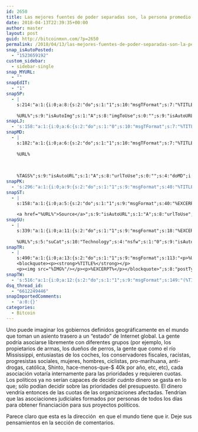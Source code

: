 ```yaml
---
id: 2650
title: Las mejores fuentes de poder separadas son, la persona promedio.
date: 2018-04-13T22:39:35+00:00
author: master
layout: post
guid: http://bitcoinmxn.com/?p=2650
permalink: /2018/04/13/las-mejores-fuentes-de-poder-separadas-son-la-persona-promedio/
snap_isAutoPosted:
  - "1523659192"
custom_sidebar:
  - sidebar-single
snap_MYURL:
  - ""
snapEdIT:
  - "1"
snap5P:
  - |
    s:214:"a:1:{i:0;a:8:{s:2:"do";s:1:"1";s:10:"msgTFormat";s:7:"%TITLE%";s:9:"msgFormat";s:18:"%EXCERPT%
    
    %URL%";s:9:"isAutoImg";s:1:"A";s:8:"imgToUse";s:0:"";s:9:"isAutoURL";s:1:"A";s:8:"urlToUse";s:0:"";s:4:"do5P";i:0;}}";
snapLJ:
  - 's:158:"a:1:{i:0;a:6:{s:2:"do";s:1:"0";s:10:"msgTFormat";s:7:"%TITLE%";s:9:"msgFormat";s:9:"%EXCERPT%";s:9:"isAutoURL";s:1:"A";s:8:"urlToUse";s:0:"";s:4:"doLJ";i:0;}}";'
snapMD:
  - |
    s:182:"a:1:{i:0;a:6:{s:2:"do";s:1:"1";s:10:"msgTFormat";s:7:"%TITLE%";s:9:"msgFormat";s:32:"%EXCERPT%
    
    %URL%
    
    
    
    %TAGS%";s:9:"isAutoURL";s:1:"A";s:8:"urlToUse";s:0:"";s:4:"doMD";i:0;}}";
snapPK:
  - 's:296:"a:1:{i:0;a:9:{s:2:"do";s:1:"1";s:9:"msgFormat";s:40:"%TITLE% - %URL% #bitcoin #mexico #crypto";s:9:"isAutoURL";s:1:"A";s:8:"urlToUse";s:0:"";s:4:"doPK";i:0;s:8:"isPosted";s:1:"1";s:4:"pgID";i:1373862491;s:7:"postURL";s:30:"https://www.plurk.com/p/mpyn2z";s:5:"pDate";s:19:"2018-04-13 22:39:38";}}";'
snapST:
  - |
    s:158:"a:1:{i:0;a:5:{s:2:"do";s:1:"1";s:9:"msgFormat";s:40:"%EXCERPT%
    
    <a href="%URL%">Source</a>";s:9:"isAutoURL";s:1:"A";s:8:"urlToUse";s:0:"";s:4:"doST";i:0;}}";
snapSU:
  - |
    s:339:"a:1:{i:0;a:11:{s:2:"do";s:1:"1";s:9:"msgFormat";s:18:"%EXCERPT%
    
    %URL%";s:5:"suCat";s:10:"Technology";s:4:"nsfw";s:1:"0";s:9:"isAutoURL";s:1:"A";s:8:"urlToUse";s:0:"";s:4:"doSU";i:0;s:8:"isPosted";s:1:"1";s:4:"pgID";s:6:"1DTbcY";s:7:"postURL";s:45:"http://www.stumbleupon.com/su/1DTbcY/comments";s:5:"pDate";s:19:"2018-04-13 22:39:50";}}";
snapTR:
  - |
    s:490:"a:1:{i:0;a:13:{s:2:"do";s:1:"1";s:9:"msgFormat";s:113:"<p>%URL%</p>
    <blockquote><p><strong>%TITLE%</strong></p>
    <p><img src="%IMG%"/></p><p>%EXCERPT%</p></blockquote>";s:8:"postType";s:1:"T";s:10:"msgTFormat";s:7:"%TITLE%";s:9:"isAutoImg";s:1:"A";s:8:"imgToUse";s:0:"";s:9:"isAutoURL";s:1:"A";s:8:"urlToUse";s:0:"";s:4:"doTR";i:0;s:8:"isPosted";s:1:"1";s:4:"pgID";i:172906489108;s:7:"postURL";s:46:"http://bitcoinmxn.tumblr.com/post/172906489108";s:5:"pDate";s:19:"2018-04-13 22:39:52";}}";
snapTW:
  - 's:516:"a:1:{i:0;a:12:{s:2:"do";s:1:"1";s:9:"msgFormat";s:149:"(%TITLE%) - %URL% #bitcoin #criptomonedas #criptomoneda #blockchain #bitcoinMexico #bitcoinpanama #bitcoinvenezuela #ethereum #mexico #cryptocurrency";s:8:"attchImg";s:1:"1";s:9:"isAutoImg";s:1:"A";s:8:"imgToUse";s:0:"";s:9:"isAutoURL";s:1:"A";s:8:"urlToUse";s:0:"";s:4:"doTW";i:0;s:8:"isPosted";s:1:"1";s:4:"pgID";s:18:"984924158139170816";s:7:"postURL";s:57:"https://twitter.com/mxn_bitcoin/status/984924158139170816";s:5:"pDate";s:19:"2018-04-13 22:39:53";}}";'
dsq_thread_id:
  - "6612249446"
snapImportedComments:
  - 'a:0:{}'
categories:
  - Bitcoin
---
```

Uno puede imaginar los gobiernos definidos geográficamente en el mundo que toman un asiento trasero a un &#8220;estado&#8221; de Internet global. La gente podría asociarse libremente con diferentes grupos (por ejemplo, los propietarios de armas, los dueños de perros, la gente que como el río Mississippi, entusiastas de los coches, los conservadores fiscales, racistas, progresistas sociales, mujeres, hombres, ciclistas, pro-marihuana, anti-drogas, católica, Shinto, hace-menos-que-$ 40k por año, etc, etc), cada asociación votaría internamente para las prioridades y requieren cuotas. Los políticos ya no serían capaces de decidir _cuánto_ dinero se gasta en lo que; sólo podían decidir sobre las prioridades del presupuesto. El dinero vendría entonces de las cuotas de las organizaciones afectadas. Tendrían que las asociaciones judiciales formados por personas de todos los días para obtener financiación para sus proyectos políticos.

Parece claro que esta es la dirección  en que el mundo tiene que ir. Deje sus pensamientos en la sección de comentarios.
